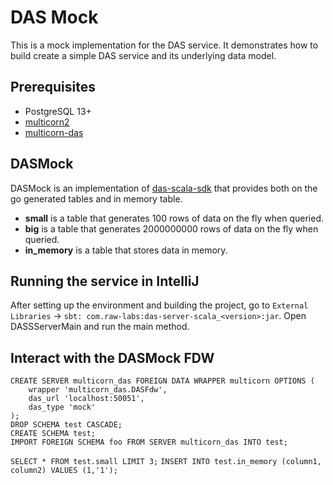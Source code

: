 # DAS Mock

This is a mock implementation for the DAS service. It demonstrates how to build create a simple DAS service and its
underlying data model.

## Prerequisites

- PostgreSQL 13+
- [multicorn2](https://github.com/raw-labs/multicorn2)
- [multicorn-das](https://github.com/raw-labs/multicorn-das)

## DASMock

DASMock is an implementation of [das-scala-sdk](https://github.com/raw-labs/das-sdk-scala) that provides both on the go
generated tables and in memory table.

- **small** is a table that generates 100 rows of data on the fly when queried.
- **big** is a table that generates 2000000000 rows of data on the fly when queried.
- **in_memory** is a table that stores data in memory.

## Running the service in IntelliJ

After setting up the environment and building the project, go to `External Libraries` ->
`sbt: com.raw-labs:das-server-scala_<version>:jar`.
Open DASSServerMain and run the main method.

## Interact with the DASMock FDW
```DROP SERVER multicorn_das CASCADE;
CREATE SERVER multicorn_das FOREIGN DATA WRAPPER multicorn OPTIONS (
    wrapper 'multicorn_das.DASFdw',
    das_url 'localhost:50051',
    das_type 'mock'
);
DROP SCHEMA test CASCADE;
CREATE SCHEMA test;
IMPORT FOREIGN SCHEMA foo FROM SERVER multicorn_das INTO test;
```
```SELECT * FROM test.small LIMIT 3;```
```INSERT INTO test.in_memory (column1, column2) VALUES (1,'1');```